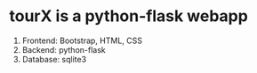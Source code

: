 
# tourX is a python-flask webapp 
1. Frontend: Bootstrap, HTML, CSS
2. Backend: python-flask
3. Database: sqlite3
